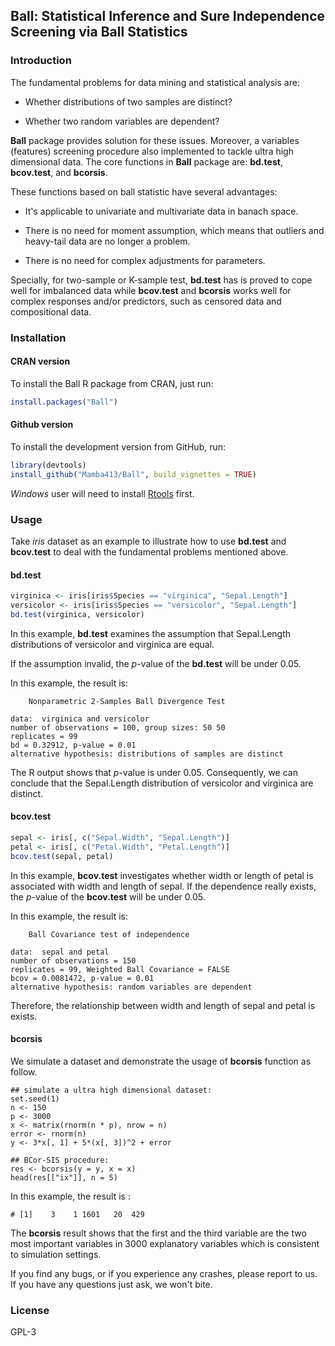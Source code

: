 ## Ball: Statistical Inference and Sure Independence Screening via Ball Statistics
<!-- [Chinese version](https://gitlab.com/mamba413/Ball/blob/develop_KS_V1.1/README_CN.md) -->

### Introduction
The fundamental problems for data mining and statistical analysis are:

- Whether distributions of two samples are distinct?

- Whether two random variables are dependent?

**Ball** package provides solution for these issues. Moreover, a variables (features) screening procedure also implemented to tackle ultra high dimensional data. The core functions in **Ball** package are: **bd.test**, **bcov.test**, and **bcorsis**.

These functions based on ball statistic have several advantages:

- It's applicable to univariate and multivariate data in banach space.

- There is no need for moment assumption, which means that outliers and heavy-tail data are no longer a problem.

- There is no need for complex adjustments for parameters.
 
Specially, for two-sample or K-sample test, **bd.test** has is proved to cope well for imbalanced data while **bcov.test** and **bcorsis** works well for complex responses and/or predictors, such as censored data and compositional data.     


### Installation        
#### CRAN version         
To install the Ball R package from CRAN, just run:        
```R
install.packages("Ball")
```

#### Github version       
To install the development version from GitHub, run:      
```R
library(devtools)
install_github("Mamba413/Ball", build_vignettes = TRUE)
```
*Windows* user will need to install [Rtools](https://cran.r-project.org/bin/windows/Rtools/) first.       


### Usage         
Take *iris* dataset as an example to illustrate how to use **bd.test** and **bcov.test** to 
deal with the fundamental problems mentioned above.

#### **bd.test**              
```R
virginica <- iris[iris$Species == "virginica", "Sepal.Length"]
versicolor <- iris[iris$Species == "versicolor", "Sepal.Length"]
bd.test(virginica, versicolor)
```

In this example, **bd.test** examines the assumption that Sepal.Length distributions of versicolor and virginica are equal.

If the assumption invalid, the *p*-value of the **bd.test**  will be under 0.05.

In this example, the result is:

```
	Nonparametric 2-Samples Ball Divergence Test

data:  virginica and versicolor 
number of observations = 100, group sizes: 50 50
replicates = 99
bd = 0.32912, p-value = 0.01
alternative hypothesis: distributions of samples are distinct
```

The R output shows that *p*-value is under 0.05. Consequently, we can conclude that the Sepal.Length distribution of versicolor and virginica are distinct.

#### **bcov.test**        

```R
sepal <- iris[, c("Sepal.Width", "Sepal.Length")]
petal <- iris[, c("Petal.Width", "Petal.Length")]
bcov.test(sepal, petal)
```

In this example, **bcov.test** investigates whether width or length of petal is associated with width and length of sepal. If the dependence really exists, the *p*-value of the **bcov.test** will be under 0.05.

In this example, the result is:

```
	Ball Covariance test of independence

data:  sepal and petal
number of observations = 150
replicates = 99, Weighted Ball Covariance = FALSE
bcov = 0.0081472, p-value = 0.01
alternative hypothesis: random variables are dependent
```
Therefore, the relationship between width and length of sepal and petal is exists.

#### **bcorsis**                   

We simulate a dataset and demonstrate the usage of **bcorsis** function as follow.

```{r}
## simulate a ultra high dimensional dataset:
set.seed(1)
n <- 150
p <- 3000
x <- matrix(rnorm(n * p), nrow = n)
error <- rnorm(n)
y <- 3*x[, 1] + 5*(x[, 3])^2 + error

## BCor-SIS procedure:
res <- bcorsis(y = y, x = x)
head(res[["ix"]], n = 5)
```
      
In this example, the result is :

```
# [1]    3    1 1601   20  429
```
          
The **bcorsis** result shows that the first and the third variable are the two most 
important variables in 3000 explanatory variables which is consistent to simulation settings.

If you find any bugs, or if you experience any crashes, please report to us. If you have any questions just ask, we won't bite. 

<!-- Please cite our paper if you use Ball. -->

### License
GPL-3